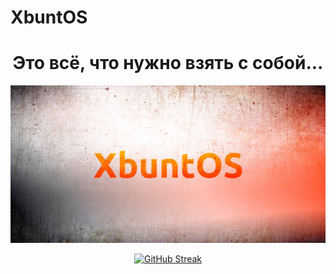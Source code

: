 # XbuntOS

<div id="header" align="center">


<h1>Это всё, что нужно взять с собой...</h1>

![XbuntOS](https://github.com/whitepingvin/xbuntos/blob/main/img/xbuntos_banner.jpg)

[![GitHub Streak](http://github-readme-streak-stats.herokuapp.com/?user=whitepingvin&theme=white&background=ffffff)](https://git.io/streak-stats)

</div>

